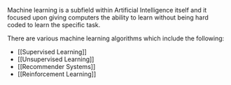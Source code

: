 Machine learning is a subfield within Artificial Intelligence itself and it focused upon giving computers the ability to learn without being hard coded to learn the specific task.

There are various machine learning algorithms which include the following:

- [[Supervised Learning]]
- [[Unsupervised Learning]]
- [[Recommender Systems]]
- [[Reinforcement Learning]]

